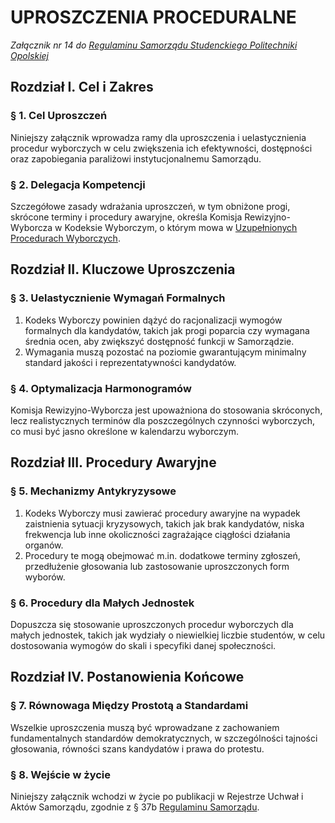 ﻿# UPROSZCZENIA PROCEDURALNE

*Załącznik nr 14 do [Regulaminu Samorządu Studenckiego Politechniki Opolskiej](01-regulamin-sspo.md)*

## Rozdział I. Cel i Zakres

### § 1. Cel Uproszczeń
Niniejszy załącznik wprowadza ramy dla uproszczenia i uelastycznienia procedur wyborczych w celu zwiększenia ich efektywności, dostępności oraz zapobiegania paraliżowi instytucjonalnemu Samorządu.

### § 2. Delegacja Kompetencji
Szczegółowe zasady wdrażania uproszczeń, w tym obniżone progi, skrócone terminy i procedury awaryjne, określa Komisja Rewizyjno-Wyborcza w Kodeksie Wyborczym, o którym mowa w [Uzupełnionych Procedurach Wyborczych](14-uzupelnione-procedury.md).

## Rozdział II. Kluczowe Uproszczenia

### § 3. Uelastycznienie Wymagań Formalnych
1. Kodeks Wyborczy powinien dążyć do racjonalizacji wymogów formalnych dla kandydatów, takich jak progi poparcia czy wymagana średnia ocen, aby zwiększyć dostępność funkcji w Samorządzie.
2. Wymagania muszą pozostać na poziomie gwarantującym minimalny standard jakości i reprezentatywności kandydatów.

### § 4. Optymalizacja Harmonogramów
Komisja Rewizyjno-Wyborcza jest upoważniona do stosowania skróconych, lecz realistycznych terminów dla poszczególnych czynności wyborczych, co musi być jasno określone w kalendarzu wyborczym.

## Rozdział III. Procedury Awaryjne

### § 5. Mechanizmy Antykryzysowe
1. Kodeks Wyborczy musi zawierać procedury awaryjne na wypadek zaistnienia sytuacji kryzysowych, takich jak brak kandydatów, niska frekwencja lub inne okoliczności zagrażające ciągłości działania organów.
2. Procedury te mogą obejmować m.in. dodatkowe terminy zgłoszeń, przedłużenie głosowania lub zastosowanie uproszczonych form wyborów.

### § 6. Procedury dla Małych Jednostek
Dopuszcza się stosowanie uproszczonych procedur wyborczych dla małych jednostek, takich jak wydziały o niewielkiej liczbie studentów, w celu dostosowania wymogów do skali i specyfiki danej społeczności.

## Rozdział IV. Postanowienia Końcowe

### § 7. Równowaga Między Prostotą a Standardami
Wszelkie uproszczenia muszą być wprowadzane z zachowaniem fundamentalnych standardów demokratycznych, w szczególności tajności głosowania, równości szans kandydatów i prawa do protestu.

### § 8. Wejście w życie
Niniejszy załącznik wchodzi w życie po publikacji w Rejestrze Uchwał i Aktów Samorządu, zgodnie z § 37b [Regulaminu Samorządu](01-regulamin-sspo.md).



